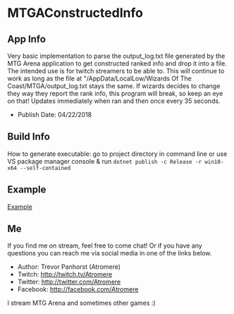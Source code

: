 # MTGAConstructedInfo
## App Info
Very basic implementation to parse the output_log.txt file generated by the MTG Arena application to get constructed ranked info and drop it into a file. The intended use is for twitch streamers to be able to.
This will continue to work as long as the file at "<your windows user path>/AppData/LocalLow/Wizards Of The Coast/MTGA/output_log.txt stays the same.  If wizards decides to change they way they report the rank info, this program will break, so keep an eye on that! Updates immediately when ran and then once every 35 seconds.
- Publish Date: 04/22/2018
## Build Info
How to generate executable: go to project directory in command line or use VS package manager console & run `dotnet publish -c Release -r win10-x64 --self-contained`
## Example
[Example](images/MTGAConstructedInfoExample.png)
## Me
If you find me on stream, feel free to come chat!  Or if you have any questions you can reach me via social media in one of the links below.
- Author:  Trevor Panhorst (Atromere)
- Twitch: http://twitch.tv/Atromere
- Twitter: http://twitter.com/Atromere
- Facebook: http://facebook.com/Atromere

I stream MTG Arena and sometimes other games :)
